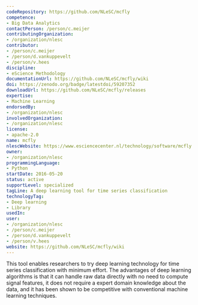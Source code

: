```yaml
---
codeRepository: https://github.com/NLeSC/mcfly
competence:
- Big Data Analytics
contactPerson: /person/c.meijer
contributingOrganization:
- /organization/nlesc
contributor:
- /person/c.meijer
- /person/d.vankuppevelt
- /person/v.hees
discipline:
- eScience Methodology
documentationUrl: https://github.com/NLeSC/mcfly/wiki
doi: https://zenodo.org/badge/latestdoi/59207352
downloadUrl: https://github.com/NLeSC/mcfly/releases
expertise:
- Machine Learning
endorsedBy:
- /organization/nlesc
involvedOrganization:
- /organization/nlesc
license:
- apache-2.0
name: mcfly
nlescWebsite: https://www.esciencecenter.nl/technology/software/mcfly
owner:
- /organization/nlesc
programmingLanguage:
- Python
startDate: 2016-05-20
status: active
supportLevel: specialized
tagLine: A deep learning tool for time series classification
technologyTag:
- Deep learning
- Library
usedIn:
user:
- /organization/nlesc
- /person/c.meijer
- /person/d.vankuppevelt
- /person/v.hees
website: https://github.com/NLeSC/mcfly/wiki
---
```

This tool enables researchers to try deep learning technology for time series classification with minimum effort. The advantages of deep learning algorithms is that it can handle raw data directly with no need to compute signal features, it does not require a expert domain knowledge about the data, and it has been shown to be competitive with conventional machine learning techniques.